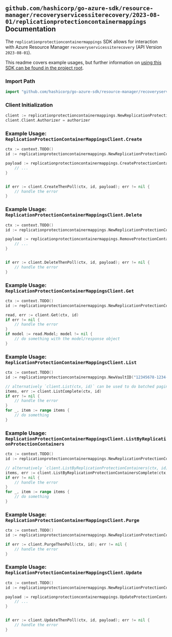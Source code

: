 
## `github.com/hashicorp/go-azure-sdk/resource-manager/recoveryservicessiterecovery/2023-08-01/replicationprotectioncontainermappings` Documentation

The `replicationprotectioncontainermappings` SDK allows for interaction with Azure Resource Manager `recoveryservicessiterecovery` (API Version `2023-08-01`).

This readme covers example usages, but further information on [using this SDK can be found in the project root](https://github.com/hashicorp/go-azure-sdk/tree/main/docs).

### Import Path

```go
import "github.com/hashicorp/go-azure-sdk/resource-manager/recoveryservicessiterecovery/2023-08-01/replicationprotectioncontainermappings"
```


### Client Initialization

```go
client := replicationprotectioncontainermappings.NewReplicationProtectionContainerMappingsClientWithBaseURI("https://management.azure.com")
client.Client.Authorizer = authorizer
```


### Example Usage: `ReplicationProtectionContainerMappingsClient.Create`

```go
ctx := context.TODO()
id := replicationprotectioncontainermappings.NewReplicationProtectionContainerMappingID("12345678-1234-9876-4563-123456789012", "example-resource-group", "resourceName", "fabricName", "protectionContainerName", "mappingName")

payload := replicationprotectioncontainermappings.CreateProtectionContainerMappingInput{
	// ...
}


if err := client.CreateThenPoll(ctx, id, payload); err != nil {
	// handle the error
}
```


### Example Usage: `ReplicationProtectionContainerMappingsClient.Delete`

```go
ctx := context.TODO()
id := replicationprotectioncontainermappings.NewReplicationProtectionContainerMappingID("12345678-1234-9876-4563-123456789012", "example-resource-group", "resourceName", "fabricName", "protectionContainerName", "mappingName")

payload := replicationprotectioncontainermappings.RemoveProtectionContainerMappingInput{
	// ...
}


if err := client.DeleteThenPoll(ctx, id, payload); err != nil {
	// handle the error
}
```


### Example Usage: `ReplicationProtectionContainerMappingsClient.Get`

```go
ctx := context.TODO()
id := replicationprotectioncontainermappings.NewReplicationProtectionContainerMappingID("12345678-1234-9876-4563-123456789012", "example-resource-group", "resourceName", "fabricName", "protectionContainerName", "mappingName")

read, err := client.Get(ctx, id)
if err != nil {
	// handle the error
}
if model := read.Model; model != nil {
	// do something with the model/response object
}
```


### Example Usage: `ReplicationProtectionContainerMappingsClient.List`

```go
ctx := context.TODO()
id := replicationprotectioncontainermappings.NewVaultID("12345678-1234-9876-4563-123456789012", "example-resource-group", "resourceName")

// alternatively `client.List(ctx, id)` can be used to do batched pagination
items, err := client.ListComplete(ctx, id)
if err != nil {
	// handle the error
}
for _, item := range items {
	// do something
}
```


### Example Usage: `ReplicationProtectionContainerMappingsClient.ListByReplicationProtectionContainers`

```go
ctx := context.TODO()
id := replicationprotectioncontainermappings.NewReplicationProtectionContainerID("12345678-1234-9876-4563-123456789012", "example-resource-group", "resourceName", "fabricName", "protectionContainerName")

// alternatively `client.ListByReplicationProtectionContainers(ctx, id)` can be used to do batched pagination
items, err := client.ListByReplicationProtectionContainersComplete(ctx, id)
if err != nil {
	// handle the error
}
for _, item := range items {
	// do something
}
```


### Example Usage: `ReplicationProtectionContainerMappingsClient.Purge`

```go
ctx := context.TODO()
id := replicationprotectioncontainermappings.NewReplicationProtectionContainerMappingID("12345678-1234-9876-4563-123456789012", "example-resource-group", "resourceName", "fabricName", "protectionContainerName", "mappingName")

if err := client.PurgeThenPoll(ctx, id); err != nil {
	// handle the error
}
```


### Example Usage: `ReplicationProtectionContainerMappingsClient.Update`

```go
ctx := context.TODO()
id := replicationprotectioncontainermappings.NewReplicationProtectionContainerMappingID("12345678-1234-9876-4563-123456789012", "example-resource-group", "resourceName", "fabricName", "protectionContainerName", "mappingName")

payload := replicationprotectioncontainermappings.UpdateProtectionContainerMappingInput{
	// ...
}


if err := client.UpdateThenPoll(ctx, id, payload); err != nil {
	// handle the error
}
```
